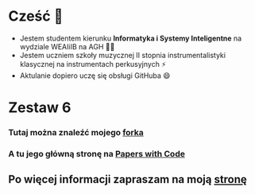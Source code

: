 # Cześć 👋

+ Jestem studentem kierunku **Informatyka i Systemy Inteligentne** na wydziale WEAIiIB na AGH 🤔🤔
+ Jestem uczniem szkoły muzycznej II stopnia instrumentalistyki klasycznej na instrumentach perkusyjnych ⚡
+ Aktulanie dopiero uczę się obsługi GitHuba 😄

# Zestaw 6

### Tutaj można znaleźć mojego [forka](https://github.com/g13filip/PFusionGF.git/)
### A tu jego główną stronę na [Papers with Code](https://paperswithcode.com/paper/patchfusion-an-end-to-end-tile-based)


## Po więcej informacji zapraszam na moją [stronę](https://g13filip.github.io/)
